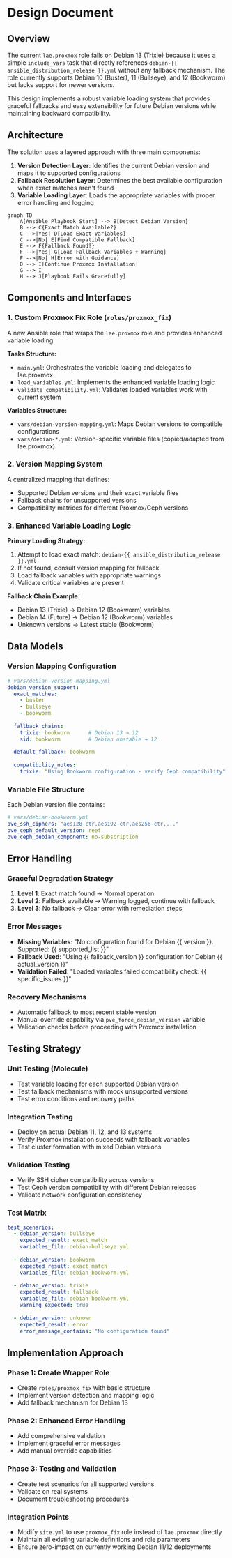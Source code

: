 # Design Document

## Overview

The current `lae.proxmox` role fails on Debian 13 (Trixie) because it uses a simple `include_vars` task that directly references `debian-{{ ansible_distribution_release }}.yml` without any fallback mechanism. The role currently supports Debian 10 (Buster), 11 (Bullseye), and 12 (Bookworm) but lacks support for newer versions.

This design implements a robust variable loading system that provides graceful fallbacks and easy extensibility for future Debian versions while maintaining backward compatibility.

## Architecture

The solution uses a layered approach with three main components:

1. **Version Detection Layer**: Identifies the current Debian version and maps it to supported configurations
2. **Fallback Resolution Layer**: Determines the best available configuration when exact matches aren't found  
3. **Variable Loading Layer**: Loads the appropriate variables with proper error handling and logging

```mermaid
graph TD
    A[Ansible Playbook Start] --> B[Detect Debian Version]
    B --> C{Exact Match Available?}
    C -->|Yes| D[Load Exact Variables]
    C -->|No| E[Find Compatible Fallback]
    E --> F{Fallback Found?}
    F -->|Yes| G[Load Fallback Variables + Warning]
    F -->|No| H[Error with Guidance]
    D --> I[Continue Proxmox Installation]
    G --> I
    H --> J[Playbook Fails Gracefully]
```

## Components and Interfaces

### 1. Custom Proxmox Fix Role (`roles/proxmox_fix`)

A new Ansible role that wraps the `lae.proxmox` role and provides enhanced variable loading:

**Tasks Structure:**
- `main.yml`: Orchestrates the variable loading and delegates to lae.proxmox
- `load_variables.yml`: Implements the enhanced variable loading logic
- `validate_compatibility.yml`: Validates loaded variables work with current system

**Variables Structure:**
- `vars/debian-version-mapping.yml`: Maps Debian versions to compatible configurations
- `vars/debian-*.yml`: Version-specific variable files (copied/adapted from lae.proxmox)

### 2. Version Mapping System

A centralized mapping that defines:
- Supported Debian versions and their exact variable files
- Fallback chains for unsupported versions
- Compatibility matrices for different Proxmox/Ceph versions

### 3. Enhanced Variable Loading Logic

**Primary Loading Strategy:**
1. Attempt to load exact match: `debian-{{ ansible_distribution_release }}.yml`
2. If not found, consult version mapping for fallback
3. Load fallback variables with appropriate warnings
4. Validate critical variables are present

**Fallback Chain Example:**
- Debian 13 (Trixie) → Debian 12 (Bookworm) variables
- Debian 14 (Future) → Debian 12 (Bookworm) variables  
- Unknown versions → Latest stable (Bookworm)

## Data Models

### Version Mapping Configuration
```yaml
# vars/debian-version-mapping.yml
debian_version_support:
  exact_matches:
    - buster
    - bullseye  
    - bookworm
  
  fallback_chains:
    trixie: bookworm      # Debian 13 → 12
    sid: bookworm         # Debian unstable → 12
    
  default_fallback: bookworm
  
  compatibility_notes:
    trixie: "Using Bookworm configuration - verify Ceph compatibility"
```

### Variable File Structure
Each Debian version file contains:
```yaml
# vars/debian-bookworm.yml
pve_ssh_ciphers: "aes128-ctr,aes192-ctr,aes256-ctr,..."
pve_ceph_default_version: reef
pve_ceph_debian_component: no-subscription
```

## Error Handling

### Graceful Degradation Strategy
1. **Level 1**: Exact match found → Normal operation
2. **Level 2**: Fallback available → Warning logged, continue with fallback
3. **Level 3**: No fallback → Clear error with remediation steps

### Error Messages
- **Missing Variables**: "No configuration found for Debian {{ version }}. Supported: {{ supported_list }}"
- **Fallback Used**: "Using {{ fallback_version }} configuration for Debian {{ actual_version }}"
- **Validation Failed**: "Loaded variables failed compatibility check: {{ specific_issues }}"

### Recovery Mechanisms
- Automatic fallback to most recent stable version
- Manual override capability via `pve_force_debian_version` variable
- Validation checks before proceeding with Proxmox installation

## Testing Strategy

### Unit Testing (Molecule)
- Test variable loading for each supported Debian version
- Test fallback mechanisms with mock unsupported versions
- Test error conditions and recovery paths

### Integration Testing
- Deploy on actual Debian 11, 12, and 13 systems
- Verify Proxmox installation succeeds with fallback variables
- Test cluster formation with mixed Debian versions

### Validation Testing
- Verify SSH cipher compatibility across versions
- Test Ceph version compatibility with different Debian releases
- Validate network configuration consistency

### Test Matrix
```yaml
test_scenarios:
  - debian_version: bullseye
    expected_result: exact_match
    variables_file: debian-bullseye.yml
    
  - debian_version: bookworm  
    expected_result: exact_match
    variables_file: debian-bookworm.yml
    
  - debian_version: trixie
    expected_result: fallback
    variables_file: debian-bookworm.yml
    warning_expected: true
    
  - debian_version: unknown
    expected_result: error
    error_message_contains: "No configuration found"
```

## Implementation Approach

### Phase 1: Create Wrapper Role
- Create `roles/proxmox_fix` with basic structure
- Implement version detection and mapping logic
- Add fallback mechanism for Debian 13

### Phase 2: Enhanced Error Handling  
- Add comprehensive validation
- Implement graceful error messages
- Add manual override capabilities

### Phase 3: Testing and Validation
- Create test scenarios for all supported versions
- Validate on real systems
- Document troubleshooting procedures

### Integration Points
- Modify `site.yml` to use `proxmox_fix` role instead of `lae.proxmox` directly
- Maintain all existing variable definitions and role parameters
- Ensure zero-impact on currently working Debian 11/12 deployments